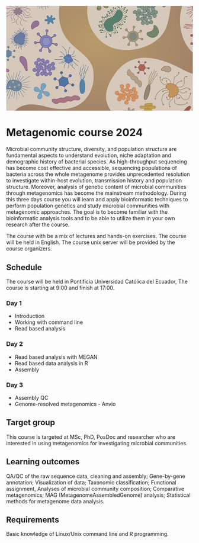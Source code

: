 ![microbiome](https://github.com/vincentmanz/Metagenomics_2024/blob/main/microbiom.jpg)

# Metagenomic course 2024


Microbial community structure, diversity, and population structure are fundamental aspects to understand evolution, niche adaptation and demographic history of bacterial species. As high-throughput sequencing has become cost effective and accessible, sequencing populations of bacteria across the whole metagenome provides unprecedented resolution to investigate within-host evolution, transmission history and population structure. Moreover, analysis of genetic content of microbial communities through metagenomics has become the mainstream methodology. During this three days course you will learn and apply bioinformatic techniques to perform population genetics and study microbial communities with metagenomic approaches. The goal is to become familiar with the bioinformatic analysis tools and to be able to utilize them in your own research after the course.

The course with be a mix of lectures and hands-on exercises.
The course will be held in English.
The course unix server will be provided by the course organizers.

## Schedule
The course will be held in Pontificia Universidad Católica del Ecuador, The course is starting at 9:00 and finish at 17:00.   

### Day 1

* Introduction
* Working with command line
* Read based analysis

### Day 2

* Read based analysis with MEGAN
* Read based data analysis in R
* Assembly

### Day 3

* Assembly QC
* Genome-resolved metagenomics - Anvio

## Target group
This course is targeted at MSc, PhD, PosDoc and researcher who are interested in using metagenomics for investigating microbial communities.

## Learning outcomes
QA/QC of the raw sequence data, cleaning and assembly; Gene-by-gene annotation; Visualization of data; Taxonomic classification; Functional assignment, Analyses of microbial community composition; Comparative metagenomics; MAG (MetagenomeAssembledGenome) analysis; Statistical methods for metagenome data analysis.

## Requirements
Basic knowledge of Linux/Unix command line and R programming.